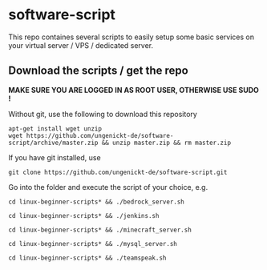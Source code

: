 # software-script

This repo containes several scripts to easily setup some basic services on your virtual server / VPS / dedicated server.

## Download the scripts / get the repo

**MAKE SURE YOU ARE LOGGED IN AS ROOT USER, OTHERWISE USE SUDO !**

Without git, use the following to download this repository 

    apt-get install wget unzip
    wget https://github.com/ungenickt-de/software-script/archive/master.zip && unzip master.zip && rm master.zip

If you have git installed, use 

    git clone https://github.com/ungenickt-de/software-script.git


Go into the folder and execute the script of your choice, e.g.

    cd linux-beginner-scripts* && ./bedrock_server.sh

    cd linux-beginner-scripts* && ./jenkins.sh

    cd linux-beginner-scripts* && ./minecraft_server.sh

    cd linux-beginner-scripts* && ./mysql_server.sh

    cd linux-beginner-scripts* && ./teamspeak.sh
